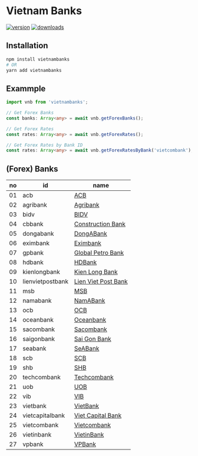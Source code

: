 # Vietnam Banks

[![version][npm-image-version]][npm-url]
[![downloads][npm-image-download]][npm-url]

## Installation

```sh
npm install vietnambanks
# OR
yarn add vietnambanks
```

## Exammple

```ts
import vnb from 'vietnambanks';

// Get Forex Banks
const banks: Array<any> = await vnb.getForexBanks();

// Get Forex Rates
const rates: Array<any> = await vnb.getForexRates();

// Get Forex Rates by Bank ID
const rates: Array<any> = await vnb.getForexRatesByBank('vietcombank');
```

## (Forex) Banks

| no  | id               | name                                                        |
| --- | ---------------- | ----------------------------------------------------------- |
| 01  | acb              | [ACB](https://acb.com.vn/)                                  |
| 02  | agribank         | [Agribank](https://www.agribank.com.vn/)                    |
| 03  | bidv             | [BIDV](https://www.bidv.com.vn/)                            |
| 04  | cbbank           | [Construction Bank](https://www.cbbank.vn)                  |
| 05  | dongabank        | [DongABank](https://www.dongabank.com.vn/)                  |
| 06  | eximbank         | [Eximbank](https://www.eximbank.com.vn/)                    |
| 07  | gpbank           | [Global Petro Bank](https://www.gpbank.com.vn)              |
| 08  | hdbank           | [HDBank](https://www.hdbank.com.vn/)                        |
| 09  | kienlongbank     | [Kien Long Bank](https://kienlongbank.com/)                 |
| 10  | lienvietpostbank | [Lien Viet Post Bank](https://www.lienvietpostbank.com.vn/) |
| 11  | msb              | [MSB](https://www.msb.com.vn/)                              |
| 12  | namabank         | [NamABank](https://namabank.com.vn/)                        |
| 13  | ocb              | [OCB](https://www.ocb.com.vn/)                              |
| 14  | oceanbank        | [Oceanbank](https://oceanbank.vn/)                          |
| 15  | sacombank        | [Sacombank](https://www.sacombank.com.vn/)                  |
| 16  | saigonbank       | [Sai Gon Bank](https://saigonbank.com.vn/)                  |
| 17  | seabank          | [SeABank](https://www.seabank.com.vn/)                      |
| 18  | scb              | [SCB](https://www.scb.com.vn/)                              |
| 19  | shb              | [SHB](https://www.shb.com.vn/)                              |
| 20  | techcombank      | [Techcombank](https://www.techcombank.com.vn/)              |
| 21  | uob              | [UOB](https://www.uob.com.vn/)                              |
| 22  | vib              | [VIB](https://www.vib.com.vn/)                              |
| 23  | vietbank         | [VietBank](https://www.vietbank.com.vn/)                    |
| 24  | vietcapitalbank  | [Viet Capital Bank](https://www.vietcapitalbank.com.vn/)    |
| 25  | vietcombank      | [Vietcombank](https://portal.vietcombank.com.vn/)           |
| 26  | vietinbank       | [VietinBank](https://www.vietinbank.vn/)                    |
| 27  | vpbank           | [VPBank](https://www.vpbank.com.vn/)                        |

[npm-url]: https://www.npmjs.com/package/vietnambanks
[npm-image-version]: https://img.shields.io/npm/v/vietnambanks.svg?style=flat
[npm-image-download]: https://img.shields.io/npm/dm/vietnambanks.svg?style=flat
